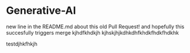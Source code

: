 # Generative-AI
new line in the README.md about this old Pull Request! and hopefully this succesfully triggers merge kjhdfkhdkjh   kjhskjhjkdhkdhfkhdkfhdkfhdkhk

testdjhkfhkjh 
